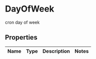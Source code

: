 

# DayOfWeek

cron day of week

## Properties

| Name | Type | Description | Notes |
|------------ | ------------- | ------------- | -------------|



